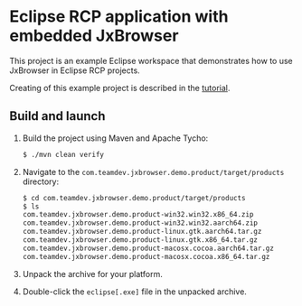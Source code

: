 # Eclipse RCP application with embedded JxBrowser

This project is an example Eclipse workspace that demonstrates how to use JxBrowser in Eclipse RCP
projects.

Creating of this example project is described in
the [tutorial](https://jxbrowser-support.teamdev.com/docs/tutorials/eclipse/rcp-application.html).

## Build and launch

1. Build the project using Maven and Apache Tycho:
   
   ```bash
   $ ./mvn clean verify
   ```
   
2. Navigate to the `com.teamdev.jxbrowser.demo.product/target/products` directory:

   ```bash
   $ cd com.teamdev.jxbrowser.demo.product/target/products
   $ ls      
   com.teamdev.jxbrowser.demo.product-win32.win32.x86_64.zip
   com.teamdev.jxbrowser.demo.product-win32.win32.aarch64.zip
   com.teamdev.jxbrowser.demo.product-linux.gtk.aarch64.tar.gz     
   com.teamdev.jxbrowser.demo.product-linux.gtk.x86_64.tar.gz      
   com.teamdev.jxbrowser.demo.product-macosx.cocoa.aarch64.tar.gz
   com.teamdev.jxbrowser.demo.product-macosx.cocoa.x86_64.tar.gz

   ```
3. Unpack the archive for your platform.
4. Double-click the `eclipse[.exe]` file in the unpacked archive.


